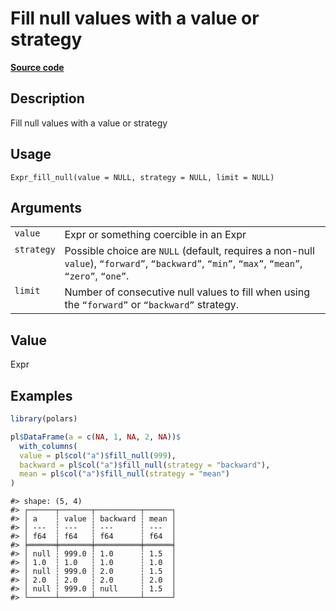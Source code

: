 

# Fill null values with a value or strategy

[**Source code**](https://github.com/pola-rs/r-polars/tree/c47431ca69622f79ed7a3f1d7bfee6075ffabfee/R/expr__expr.R#L1647)

## Description

Fill null values with a value or strategy

## Usage

<pre><code class='language-R'>Expr_fill_null(value = NULL, strategy = NULL, limit = NULL)
</code></pre>

## Arguments

<table>
<tr>
<td style="white-space: nowrap; font-family: monospace; vertical-align: top">
<code id="Expr_fill_null_:_value">value</code>
</td>
<td>
Expr or something coercible in an Expr
</td>
</tr>
<tr>
<td style="white-space: nowrap; font-family: monospace; vertical-align: top">
<code id="Expr_fill_null_:_strategy">strategy</code>
</td>
<td>
Possible choice are <code>NULL</code> (default, requires a non-null
<code>value</code>), <code>“forward”</code>, <code>“backward”</code>,
<code>“min”</code>, <code>“max”</code>, <code>“mean”</code>,
<code>“zero”</code>, <code>“one”</code>.
</td>
</tr>
<tr>
<td style="white-space: nowrap; font-family: monospace; vertical-align: top">
<code id="Expr_fill_null_:_limit">limit</code>
</td>
<td>
Number of consecutive null values to fill when using the
<code>“forward”</code> or <code>“backward”</code> strategy.
</td>
</tr>
</table>

## Value

Expr

## Examples

``` r
library(polars)

pl$DataFrame(a = c(NA, 1, NA, 2, NA))$
  with_columns(
  value = pl$col("a")$fill_null(999),
  backward = pl$col("a")$fill_null(strategy = "backward"),
  mean = pl$col("a")$fill_null(strategy = "mean")
)
```

    #> shape: (5, 4)
    #> ┌──────┬───────┬──────────┬──────┐
    #> │ a    ┆ value ┆ backward ┆ mean │
    #> │ ---  ┆ ---   ┆ ---      ┆ ---  │
    #> │ f64  ┆ f64   ┆ f64      ┆ f64  │
    #> ╞══════╪═══════╪══════════╪══════╡
    #> │ null ┆ 999.0 ┆ 1.0      ┆ 1.5  │
    #> │ 1.0  ┆ 1.0   ┆ 1.0      ┆ 1.0  │
    #> │ null ┆ 999.0 ┆ 2.0      ┆ 1.5  │
    #> │ 2.0  ┆ 2.0   ┆ 2.0      ┆ 2.0  │
    #> │ null ┆ 999.0 ┆ null     ┆ 1.5  │
    #> └──────┴───────┴──────────┴──────┘
